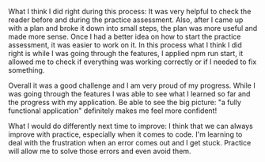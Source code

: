 What I think I did right during this process:
It was very helpful to check the reader before and during the practice assessment.
Also, after I came up with a plan and broke it down into small steps, the plan was more useful and made more sense.
Once I had a better idea on how to start the practice assessment, it was easier to work on it.
In this process what I think I did right is while I was going through the features, I applied npm run start, it allowed me to check if everything was working correctly or if I needed to fix something.

Overall it was a good challenge and I am very proud of my progress. While I was going through the features I was able to see what I learned so far and the progress with my application. Be able to see the big picture: "a fully functional application" definitely makes me feel more confident!

What I would do differently next time to improve: 
I think that we can always improve with practice, especially when it comes to code.
I'm learning to deal with the frustration when an error comes out and I get stuck. Practice will allow me to solve those errors and even avoid them.
